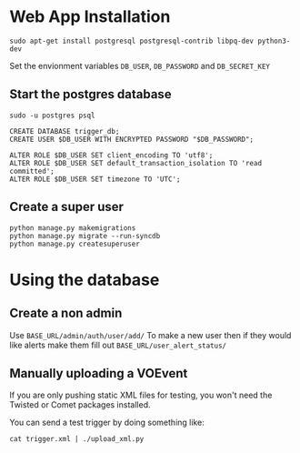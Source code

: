 # Web App Installation
```
sudo apt-get install postgresql postgresql-contrib libpq-dev python3-dev
```

Set the envionment variables `DB_USER`, `DB_PASSWORD` and `DB_SECRET_KEY`


## Start the postgres database
```
sudo -u postgres psql

CREATE DATABASE trigger_db;
CREATE USER $DB_USER WITH ENCRYPTED PASSWORD "$DB_PASSWORD";

ALTER ROLE $DB_USER SET client_encoding TO 'utf8';
ALTER ROLE $DB_USER SET default_transaction_isolation TO 'read committed';
ALTER ROLE $DB_USER SET timezone TO 'UTC';
```

## Create a super user
```
python manage.py makemigrations
python manage.py migrate --run-syncdb
python manage.py createsuperuser
```

# Using the database

## Create a non admin
Use `BASE_URL/admin/auth/user/add/` To make a new user then if they would like alerts make them fill out `BASE_URL/user_alert_status/`

## Manually uploading a VOEvent
If you are only pushing static XML files for testing, you won't need the Twisted or Comet packages installed.

You can send a test trigger by doing something like:
```
cat trigger.xml | ./upload_xml.py
```